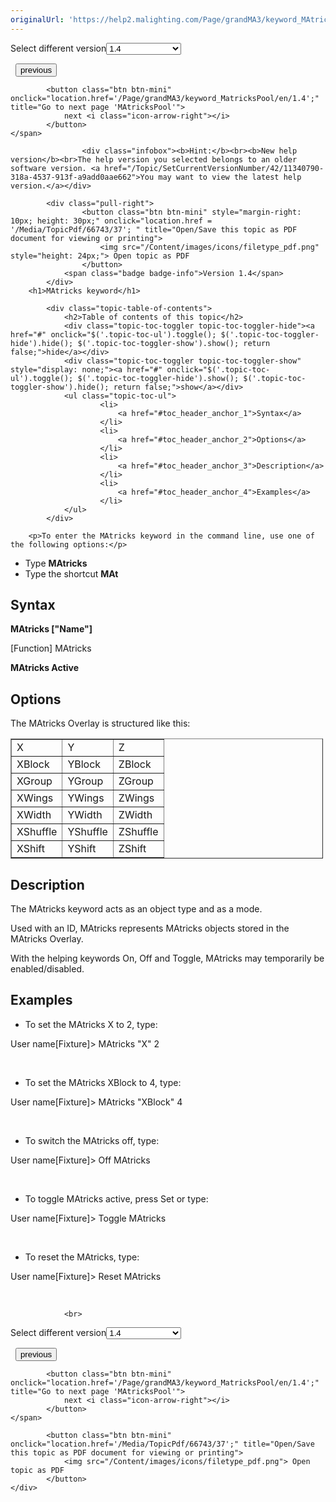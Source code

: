 ```yaml
---
originalUrl: 'https://help2.malighting.com/Page/grandMA3/keyword_MAtricks/en/1.4'
---
```


<div class="topic-navigation">

<div class="pull-right">
	<span class="pull-left">


<div class="pull-left">
<form action="/Topic/SetCurrentVersionNumber" class="form-inline" id="frmTagSelector" method="post">	<span class="form-mini">
		<div class="input-prepend"><span class="add-on">Select different version</span><select autocomplete="off" id="versionNumberId" name="versionNumberId" onchange="$(this).closest('#frmTagSelector').submit();" style="width: 120px;"><option value="">- latest -</option>
<option value="10">1.0</option>
<option value="32">1.1</option>
<option value="35">1.2</option>
<option value="36">1.3</option>
<option selected="selected" value="37">1.4</option>
<option value="38">1.5</option>
<option value="39">1.6</option>
<option value="40">1.7</option>
<option value="42">1.8</option>
</select></div>
		<input data-val="true" data-val-number="The field Int32 must be a number." data-val-required="The Int32 field is required." id="ProductId" name="ProductId" type="hidden" value="16">
		<input id="CurrentGuid" name="CurrentGuid" type="hidden" value="11340790-318a-4537-913f-a9add0aae662">
	</span>
</form></div>&nbsp;	</span>
	<span class="pull-right" style="white-space: nowrap;">
			<button class="btn btn-mini" onclick="location.href='/Page/grandMA3/keyword_master/en/1.4'; " title="Go to previous page 'Master'">
				<i class="icon-arrow-left"></i> previous
			</button>

			<button class="btn btn-mini" onclick="location.href='/Page/grandMA3/keyword_MatricksPool/en/1.4';" title="Go to next page 'MAtricksPool'">
				next <i class="icon-arrow-right"></i> 
			</button>
	</span>
</div>
<div class="clear-fix" style="margin-bottom: 10px"></div>
</div>

					<div class="infobox"><b>Hint:</b><br><b>New help version</b><br>The help version you selected belongs to an older software version. <a href="/Topic/SetCurrentVersionNumber/42/11340790-318a-4537-913f-a9add0aae662">You may want to view the latest help version.</a></div>

			<div class="pull-right">
					<button class="btn btn-mini" style="margin-right: 10px; height: 30px;" onclick="location.href = '/Media/TopicPdf/66743/37'; " title="Open/Save this topic as PDF document for viewing or printing">
						<img src="/Content/images/icons/filetype_pdf.png" style="height: 24px;"> Open topic as PDF
					</button>
				<span class="badge badge-info">Version 1.4</span>
			</div>
		<h1>MAtricks keyword</h1>

			<div class="topic-table-of-contents">
				<h2>Table of contents of this topic</h2>
				<div class="topic-toc-toggler topic-toc-toggler-hide"><a href="#" onclick="$('.topic-toc-ul').toggle(); $('.topic-toc-toggler-hide').hide(); $('.topic-toc-toggler-show').show(); return false;">hide</a></div>
				<div class="topic-toc-toggler topic-toc-toggler-show" style="display: none;"><a href="#" onclick="$('.topic-toc-ul').toggle(); $('.topic-toc-toggler-hide').show(); $('.topic-toc-toggler-show').hide(); return false;">show</a></div>
				<ul class="topic-toc-ul">
						<li>
							<a href="#toc_header_anchor_1">Syntax</a>
						</li>
						<li>
							<a href="#toc_header_anchor_2">Options</a>
						</li>
						<li>
							<a href="#toc_header_anchor_3">Description</a>
						</li>
						<li>
							<a href="#toc_header_anchor_4">Examples</a>
						</li>
				</ul>
			</div>

		<p>To enter the MAtricks keyword in the command line, use one of the following options:</p>

<ul>
	<li>Type&nbsp;<strong>MAtricks&nbsp;</strong></li>
	<li>Type the shortcut&nbsp;<strong>MAt</strong></li>
</ul>

<a name="toc_header_anchor_1" id="toc_header_anchor_1" class="topic-toc-item"></a><h2>Syntax</h2>

<p><span class="syntax"><strong>MAtricks ["Name"]</strong></span></p>

<p><span class="syntax">[Function] MAtricks</span></p>

<p><span class="syntax"><strong>MAtricks Active</strong></span></p>

<a name="toc_header_anchor_2" id="toc_header_anchor_2" class="topic-toc-item"></a><h2>Options</h2>

<p>The MAtricks Overlay is structured like this:</p>

<table border="1" cellpadding="1" cellspacing="1" style="width:500px">
	<tbody>
		<tr>
			<td>X</td>
			<td>Y</td>
			<td>Z</td>
		</tr>
		<tr>
			<td>XBlock</td>
			<td>YBlock</td>
			<td>ZBlock</td>
		</tr>
		<tr>
			<td>XGroup</td>
			<td>YGroup</td>
			<td>ZGroup</td>
		</tr>
		<tr>
			<td>XWings</td>
			<td>YWings</td>
			<td>ZWings</td>
		</tr>
		<tr>
			<td>XWidth</td>
			<td>YWidth</td>
			<td>ZWidth</td>
		</tr>
		<tr>
			<td>XShuffle</td>
			<td>YShuffle</td>
			<td>ZShuffle</td>
		</tr>
		<tr>
			<td>XShift</td>
			<td>YShift</td>
			<td>ZShift</td>
		</tr>
	</tbody>
</table>

<a name="toc_header_anchor_3" id="toc_header_anchor_3" class="topic-toc-item"></a><h2>Description</h2>

<p>The MAtricks keyword acts as an object type and as a mode.</p>

<p>Used with an ID, MAtricks represents MAtricks objects stored in the MAtricks Overlay.</p>

<p>With the helping keywords On, Off and Toggle, MAtricks may temporarily be enabled/disabled.</p>

<a name="toc_header_anchor_4" id="toc_header_anchor_4" class="topic-toc-item"></a><h2>Examples</h2>

<ul>
	<li>To set the MAtricks X to 2, type:</li>
</ul>

<div class="cl_input">User name[Fixture]&gt; MAtricks "X" 2</div>

<p>&nbsp;</p>

<ul>
	<li>To set the MAtricks XBlock to 4, type:</li>
</ul>

<div class="cl_input">User name[Fixture]&gt; MAtricks "XBlock" 4</div>

<p>&nbsp;</p>

<ul>
	<li>To switch the MAtricks off, type:</li>
</ul>

<div class="cl_input">User name[Fixture]&gt;​ Off MAtricks</div>

<p>&nbsp;</p>

<ul>
	<li>To toggle MAtricks active, press <span class="hardkey">Set</span> or type:</li>
</ul>

<div class="cl_input">User name[Fixture]&gt;​ Toggle MAtricks</div>

<p>&nbsp;</p>

<ul>
	<li>To reset the MAtricks, type:</li>
</ul>

<div class="cl_input">User name[Fixture]&gt;​ Reset MAtricks</div>

<p>&nbsp;</p>


				<br>
<div class="topic-navigation">

<div class="pull-right">
	<span class="pull-left">


<div class="pull-left">
<form action="/Topic/SetCurrentVersionNumber" class="form-inline" id="frmTagSelector" method="post">	<span class="form-mini">
		<div class="input-prepend"><span class="add-on">Select different version</span><select autocomplete="off" id="versionNumberId" name="versionNumberId" onchange="$(this).closest('#frmTagSelector').submit();" style="width: 120px;"><option value="">- latest -</option>
<option value="10">1.0</option>
<option value="32">1.1</option>
<option value="35">1.2</option>
<option value="36">1.3</option>
<option selected="selected" value="37">1.4</option>
<option value="38">1.5</option>
<option value="39">1.6</option>
<option value="40">1.7</option>
<option value="42">1.8</option>
</select></div>
		<input data-val="true" data-val-number="The field Int32 must be a number." data-val-required="The Int32 field is required." id="ProductId" name="ProductId" type="hidden" value="16">
		<input id="CurrentGuid" name="CurrentGuid" type="hidden" value="11340790-318a-4537-913f-a9add0aae662">
	</span>
</form></div>&nbsp;	</span>
	<span class="pull-right" style="white-space: nowrap;">
			<button class="btn btn-mini" onclick="location.href='/Page/grandMA3/keyword_master/en/1.4'; " title="Go to previous page 'Master'">
				<i class="icon-arrow-left"></i> previous
			</button>

			<button class="btn btn-mini" onclick="location.href='/Page/grandMA3/keyword_MatricksPool/en/1.4';" title="Go to next page 'MAtricksPool'">
				next <i class="icon-arrow-right"></i> 
			</button>
	</span>
</div>
	<div class="clear-fix"></div>
	<div class="pull-right">
	
			<button class="btn btn-mini" onclick="location.href='/Media/TopicPdf/66743/37';" title="Open/Save this topic as PDF document for viewing or printing">
				<img src="/Content/images/icons/filetype_pdf.png"> Open topic as PDF
			</button>
	</div>
<div class="clear-fix" style="margin-bottom: 10px"></div>
</div>

	
